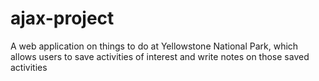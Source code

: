 # ajax-project

A web application on things to do at Yellowstone National Park, which allows users to save activities of interest and write notes on those saved activities
